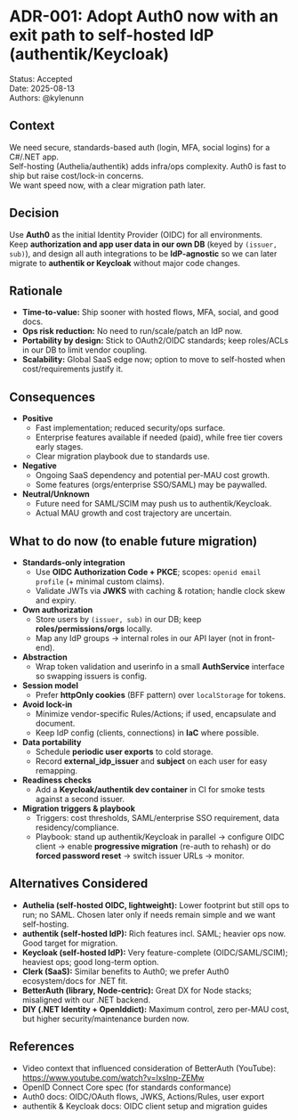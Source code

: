 # ADR-001: Adopt Auth0 now with an exit path to self-hosted IdP (authentik/Keycloak)
Status: Accepted  
Date: 2025-08-13  
Authors: @kylenunn

## Context
We need secure, standards-based auth (login, MFA, social logins) for a C#/.NET app.  
Self-hosting (Authelia/authentik) adds infra/ops complexity. Auth0 is fast to ship but raise cost/lock-in concerns.  
We want speed now, with a clear migration path later.

## Decision
Use **Auth0** as the initial Identity Provider (OIDC) for all environments.  
Keep **authorization and app user data in our own DB** (keyed by `(issuer, sub)`), and design all auth integrations to be **IdP-agnostic** so we can later migrate to **authentik or Keycloak** without major code changes.

## Rationale
- **Time-to-value:** Ship sooner with hosted flows, MFA, social, and good docs.
- **Ops risk reduction:** No need to run/scale/patch an IdP now.
- **Portability by design:** Stick to OAuth2/OIDC standards; keep roles/ACLs in our DB to limit vendor coupling.
- **Scalability:** Global SaaS edge now; option to move to self-hosted when cost/requirements justify it.

## Consequences
- **Positive**
  - Fast implementation; reduced security/ops surface.
  - Enterprise features available if needed (paid), while free tier covers early stages.
  - Clear migration playbook due to standards use.
- **Negative**
  - Ongoing SaaS dependency and potential per-MAU cost growth.
  - Some features (orgs/enterprise SSO/SAML) may be paywalled.
- **Neutral/Unknown**
  - Future need for SAML/SCIM may push us to authentik/Keycloak.
  - Actual MAU growth and cost trajectory are uncertain.

## What to do now (to enable future migration)
- **Standards-only integration**
  - Use **OIDC Authorization Code + PKCE**; scopes: `openid email profile` (+ minimal custom claims).
  - Validate JWTs via **JWKS** with caching & rotation; handle clock skew and expiry.
- **Own authorization**
  - Store users by `(issuer, sub)` in our DB; keep **roles/permissions/orgs** locally.
  - Map any IdP groups → internal roles in our API layer (not in front-end).
- **Abstraction**
  - Wrap token validation and userinfo in a small **AuthService** interface so swapping issuers is config.
- **Session model**
  - Prefer **httpOnly cookies** (BFF pattern) over `localStorage` for tokens.
- **Avoid lock-in**
  - Minimize vendor-specific Rules/Actions; if used, encapsulate and document.
  - Keep IdP config (clients, connections) in **IaC** where possible.
- **Data portability**
  - Schedule **periodic user exports** to cold storage.
  - Record **external_idp_issuer** and **subject** on each user for easy remapping.
- **Readiness checks**
  - Add a **Keycloak/authentik dev container** in CI for smoke tests against a second issuer.
- **Migration triggers & playbook**
  - Triggers: cost thresholds, SAML/enterprise SSO requirement, data residency/compliance.
  - Playbook: stand up authentik/Keycloak in parallel → configure OIDC client → enable **progressive migration** (re-auth to rehash) or do **forced password reset** → switch issuer URLs → monitor.

## Alternatives Considered
- **Authelia (self-hosted OIDC, lightweight):** Lower footprint but still ops to run; no SAML. Chosen later only if needs remain simple and we want self-hosting.
- **authentik (self-hosted IdP):** Rich features incl. SAML; heavier ops now. Good target for migration.
- **Keycloak (self-hosted IdP):** Very feature-complete (OIDC/SAML/SCIM); heaviest ops; good long-term option.
- **Clerk (SaaS):** Similar benefits to Auth0; we prefer Auth0 ecosystem/docs for .NET fit.
- **BetterAuth (library, Node-centric):** Great DX for Node stacks; misaligned with our .NET backend.
- **DIY (.NET Identity + OpenIddict):** Maximum control, zero per-MAU cost, but higher security/maintenance burden now.

## References
- Video context that influenced consideration of BetterAuth (YouTube): https://www.youtube.com/watch?v=lxslnp-ZEMw  
- OpenID Connect Core spec (for standards conformance)  
- Auth0 docs: OIDC/OAuth flows, JWKS, Actions/Rules, user export  
- authentik & Keycloak docs: OIDC client setup and migration guides

